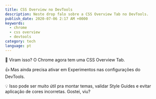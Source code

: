 ```yaml
---
title: CSS Overview no DevTools
description: Neste drop falo sobre a CSS Overview Tab no DevTools.
publish_date: 2020-07-06 2:17 AM +0000
keywords:
  - chrome
  - css overview
  - devtools
category: tech
language: pt
---
```


🎨 Viram isso? O Chrome agora tem uma CSS Overview Tab.

👍 Mas ainda precisa ativar em Experimentos nas configurações do DevTools.

💡 Isso pode ser muito útil pra montar temas, validar Style Guides e evitar aplicação de cores incorretas. Gostei, viu?

<!-- <Video src="https://video.twimg.com/ext_tw_video/1280105926851207170/pu/vid/1124x720/x51QDVhd3cTIir-d.mp4?tag=10" /> -->
